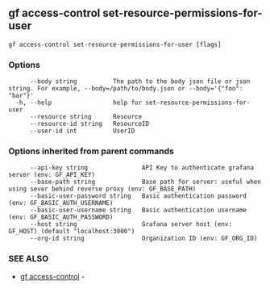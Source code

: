 ## gf access-control set-resource-permissions-for-user



```
gf access-control set-resource-permissions-for-user [flags]
```

### Options

```
      --body string          The path to the body json file or json string. For example, --body=/path/to/body.json or --body='{"foo": "bar"}'
  -h, --help                 help for set-resource-permissions-for-user
      --resource string      Resource
      --resource-id string   ResourceID
      --user-id int          UserID
```

### Options inherited from parent commands

```
      --api-key string               API Key to authenticate grafana server (env: GF_API_KEY)
      --base-path string             Base path for server: useful when using sever behind reverse proxy (env: GF_BASE_PATH)
      --basic-user-password string   Basic authentication password (env: GF_BASIC_AUTH_USERNAME)
      --basic-user-username string   Basic authentication username (env: GF_BASIC_AUTH_PASSWORD)
      --host string                  Grafana server host (env: GF_HOST) (default "localhost:3000")
      --org-id string                Organization ID (env: GF_ORG_ID)
```

### SEE ALSO

* [gf access-control](gf_access-control.md)	 - 

